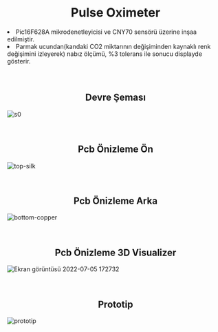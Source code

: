 <h1 align="center">Pulse Oximeter</h1>
<li> Pic16F628A mikrodenetleyicisi ve CNY70 sensörü üzerine inşaa edilmiştir. </li>
<li> Parmak ucundan(kandaki CO2 miktarının değişiminden kaynaklı renk değişimini izleyerek) nabız ölçümü, %3 tolerans ile sonucu displayde gösterir.</li>

<br>
<br>

<h2 align="center">Devre Şeması</h2>

![s0](https://user-images.githubusercontent.com/96810885/177350671-6d2bf5f3-dd40-449f-b949-c5aa3b51f7ce.png)

<br>
<h2 align="center">Pcb Önizleme Ön</h2> 

![top-silk](https://user-images.githubusercontent.com/96810885/177350736-e2eb78a7-5f6e-4591-9aaf-f42cda66f8bf.png)

<br>
<h2 align="center">Pcb Önizleme Arka</h2>

![bottom-copper](https://user-images.githubusercontent.com/96810885/177350747-3f57f19a-6dba-4d14-a25a-82a87a135192.png)

<br>
<h2 align="center">Pcb Önizleme 3D Visualizer</h2>

![Ekran görüntüsü 2022-07-05 172732](https://user-images.githubusercontent.com/96810885/177351575-a616231e-1195-4736-90f0-39bf0655c75d.png)

<br>
<h2 align="center">Prototip</h2>

![prototip](https://user-images.githubusercontent.com/96810885/177351645-e1011efe-9616-48cd-84d6-24b5523ae69c.jpg)
